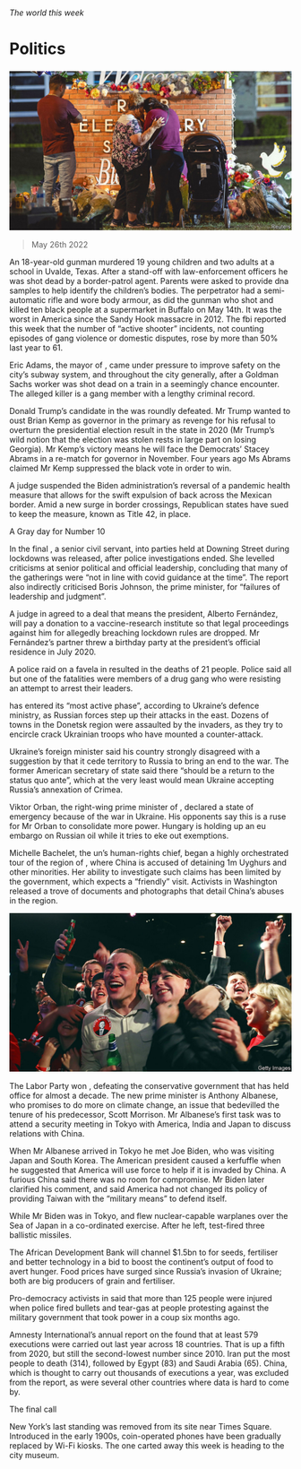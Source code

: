 ###### The world this week

# Politics 

#####  

![image](images/20220528_WWP003.jpg) 

> May 26th 2022 

An 18-year-old gunman murdered 19 young children and two adults at a school in Uvalde, Texas. After a stand-off with law-enforcement officers he was shot dead by a border-patrol agent. Parents were asked to provide dna samples to help identify the children’s bodies. The perpetrator had a semi-automatic rifle and wore body armour, as did the gunman who shot and killed ten black people at a supermarket in Buffalo on May 14th. It was the worst  in America since the Sandy Hook massacre in 2012. The fbi reported this week that the number of “active shooter” incidents, not counting episodes of gang violence or domestic disputes, rose by more than 50% last year to 61. 

Eric Adams, the mayor of , came under pressure to improve safety on the city’s subway system, and throughout the city generally, after a Goldman Sachs worker was shot dead on a train in a seemingly chance encounter. The alleged killer is a gang member with a lengthy criminal record. 

Donald Trump’s candidate in the  was roundly defeated. Mr Trump wanted to oust Brian Kemp as governor in the primary as revenge for his refusal to overturn the presidential election result in the state in 2020 (Mr Trump’s wild notion that the election was stolen rests in large part on losing Georgia). Mr Kemp’s victory means he will face the Democrats’ Stacey Abrams in a re-match for governor in November. Four years ago Ms Abrams claimed Mr Kemp suppressed the black vote in order to win. 

A judge suspended the Biden administration’s reversal of a pandemic health measure that allows for the swift expulsion of  back across the Mexican border. Amid a new surge in border crossings, Republican states have sued to keep the measure, known as Title 42, in place. 

A Gray day for Number 10

In  the final , a senior civil servant, into parties held at Downing Street during lockdowns was released, after police investigations ended. She levelled criticisms at senior political and official leadership, concluding that many of the gatherings were “not in line with covid guidance at the time”. The report also indirectly criticised Boris Johnson, the prime minister, for “failures of leadership and judgment”. 

A judge in  agreed to a deal that means the president, Alberto Fernández, will pay a donation to a vaccine-research institute so that legal proceedings against him for allegedly breaching lockdown rules are dropped. Mr Fernández’s partner threw a birthday party at the president’s official residence in July 2020. 

A police raid on a favela in  resulted in the deaths of 21 people. Police said all but one of the fatalities were members of a drug gang who were resisting an attempt to arrest their leaders. 

 has entered its “most active phase”, according to Ukraine’s defence ministry, as Russian forces step up their attacks in the east. Dozens of towns in the Donetsk region were assaulted by the invaders, as they try to encircle crack Ukrainian troops who have mounted a counter-attack. 

Ukraine’s foreign minister said his country strongly disagreed with a suggestion by  that it cede territory to Russia to bring an end to the war. The former American secretary of state said there “should be a return to the status quo ante”, which at the very least would mean Ukraine accepting Russia’s annexation of Crimea. 

Viktor Orban, the right-wing prime minister of , declared a state of emergency because of the war in Ukraine. His opponents say this is a ruse for Mr Orban to consolidate more power. Hungary is holding up an eu embargo on Russian oil while it tries to eke out exemptions. 

Michelle Bachelet, the un’s human-rights chief, began a highly orchestrated tour of the region of , where China is accused of detaining 1m Uyghurs and other minorities. Her ability to investigate such claims has been limited by the government, which expects a “friendly” visit. Activists in Washington released a trove of documents and photographs that detail China’s abuses in the region. 

![image](images/20220528_WWP004.jpg) 


The Labor Party won , defeating the conservative government that has held office for almost a decade. The new prime minister is Anthony Albanese, who promises to do more on climate change, an issue that bedevilled the tenure of his predecessor, Scott Morrison. Mr Albanese’s first task was to attend a security meeting in Tokyo with America, India and Japan to discuss relations with China. 

When Mr Albanese arrived in Tokyo he met Joe Biden, who was visiting Japan and South Korea. The American president caused a kerfuffle when he suggested that America will use force to help  if it is invaded by China. A furious China said there was no room for compromise. Mr Biden later clarified his comment, and said America had not changed its policy of providing Taiwan with the “military means” to defend itself.

While Mr Biden was in Tokyo,  and  flew nuclear-capable warplanes over the Sea of Japan in a co-ordinated exercise. After he left,  test-fired three ballistic missiles. 

The African Development Bank will channel $1.5bn to  for seeds, fertiliser and better technology in a bid to boost the continent’s output of food to avert hunger. Food prices have surged since Russia’s invasion of Ukraine; both are big producers of grain and fertiliser.

Pro-democracy activists in  said that more than 125 people were injured when police fired bullets and tear-gas at people protesting against the military government that took power in a coup six months ago.

Amnesty International’s annual report on the  found that at least 579 executions were carried out last year across 18 countries. That is up a fifth from 2020, but still the second-lowest number since 2010. Iran put the most people to death (314), followed by Egypt (83) and Saudi Arabia (65). China, which is thought to carry out thousands of executions a year, was excluded from the report, as were several other countries where data is hard to come by. 

The final call

New York’s last standing  was removed from its site near Times Square. Introduced in the early 1900s, coin-operated phones have been gradually replaced by Wi-Fi kiosks. The one carted away this week is heading to the city museum. 

